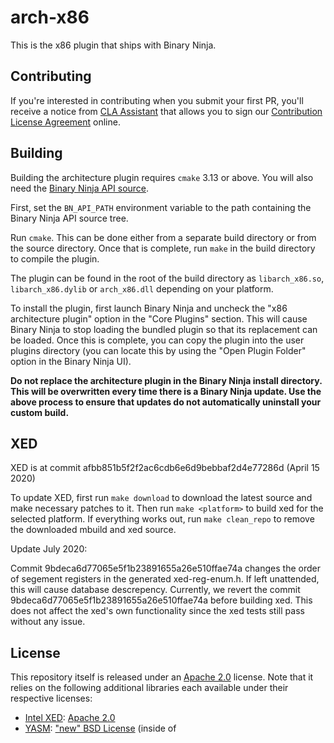 # arch-x86
This is the x86 plugin that ships with Binary Ninja.

## Contributing

If you're interested in contributing when you submit your first PR, you'll receive a notice from [CLA Assistant](https://cla-assistant.io/) that allows you to sign our [Contribution License Agreement](https://binary.ninja/cla.pdf) online. 

## Building

Building the architecture plugin requires `cmake` 3.13 or above. You will also need the
[Binary Ninja API source](https://github.com/Vector35/binaryninja-api).

First, set the `BN_API_PATH` environment variable to the path containing the
Binary Ninja API source tree.

Run `cmake`. This can be done either from a separate build directory or from the source
directory. Once that is complete, run `make` in the build directory to compile the plugin.

The plugin can be found in the root of the build directory as `libarch_x86.so`,
`libarch_x86.dylib` or `arch_x86.dll` depending on your platform.

To install the plugin, first launch Binary Ninja and uncheck the "x86 architecture plugin"
option in the "Core Plugins" section. This will cause Binary Ninja to stop loading the
bundled plugin so that its replacement can be loaded. Once this is complete, you can copy
the plugin into the user plugins directory (you can locate this by using the "Open Plugin Folder"
option in the Binary Ninja UI).

**Do not replace the architecture plugin in the Binary Ninja install directory. This will
be overwritten every time there is a Binary Ninja update. Use the above process to ensure that
updates do not automatically uninstall your custom build.**

## XED

XED is at commit afbb851b5f2f2ac6cdb6e6d9bebbaf2d4e77286d (April 15 2020)

To update XED, first run `make download` to download the latest source and make necessary patches to it. Then run `make <platform>` to build xed for the selected platform. If everything works out, run `make clean_repo` to remove the downloaded mbuild and xed source.

Update July 2020:

Commit 9bdeca6d77065e5f1b23891655a26e510ffae74a changes the order of segement registers in the generated xed-reg-enum.h. If left unattended, this will cause database descrepency. Currently, we revert the commit 9bdeca6d77065e5f1b23891655a26e510ffae74a before building xed. This does not affect the xed's own functionality since the xed tests still pass without any issue.

## License

This repository itself is released under an [Apache 2.0](./license) license. Note that it relies on the following additional libraries each available under their respective licenses:

- [Intel XED](https://intelxed.github.io/): [Apache 2.0](https://github.com/intelxed/xed/blob/master/LICENSE)
- [YASM](https://yasm.tortall.net/): ["new" BSD License](http://github.com/yasm/yasm/blob/master/BSD.txt) (inside of
